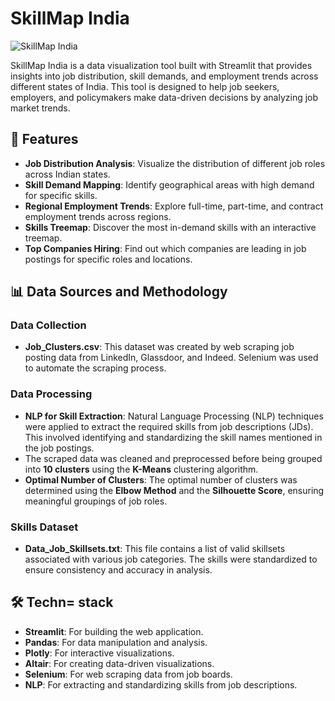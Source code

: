 # SkillMap India

![SkillMap India](https://skillmap-india-2chhyipaogaopx45mie3kh.streamlit.app/)

SkillMap India is a data visualization tool built with Streamlit that provides insights into job distribution, skill demands, and employment trends across different states of India. This tool is designed to help job seekers, employers, and policymakers make data-driven decisions by analyzing job market trends.

## 🚀 Features

- **Job Distribution Analysis**: Visualize the distribution of different job roles across Indian states.
- **Skill Demand Mapping**: Identify geographical areas with high demand for specific skills.
- **Regional Employment Trends**: Explore full-time, part-time, and contract employment trends across regions.
- **Skills Treemap**: Discover the most in-demand skills with an interactive treemap.
- **Top Companies Hiring**: Find out which companies are leading in job postings for specific roles and locations.

## 📊 Data Sources and Methodology

### Data Collection

- **Job_Clusters.csv**: This dataset was created by web scraping job posting data from LinkedIn, Glassdoor, and Indeed. Selenium was used to automate the scraping process.

### Data Processing

- **NLP for Skill Extraction**: Natural Language Processing (NLP) techniques were applied to extract the required skills from job descriptions (JDs). This involved identifying and standardizing the skill names mentioned in the job postings.
- The scraped data was cleaned and preprocessed before being grouped into **10 clusters** using the **K-Means** clustering algorithm.
- **Optimal Number of Clusters**: The optimal number of clusters was determined using the **Elbow Method** and the **Silhouette Score**, ensuring meaningful groupings of job roles.

### Skills Dataset

- **Data_Job_Skillsets.txt**: This file contains a list of valid skillsets associated with various job categories. The skills were standardized to ensure consistency and accuracy in analysis.

## 🛠️ Techn= stack

- **Streamlit**: For building the web application.
- **Pandas**: For data manipulation and analysis.
- **Plotly**: For interactive visualizations.
- **Altair**: For creating data-driven visualizations.
- **Selenium**: For web scraping data from job boards.
- **NLP**: For extracting and standardizing skills from job descriptions.
